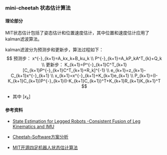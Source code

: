 ###  mini-cheetah 状态估计算法

#### 理论部分

MIT状态估计包括了姿态估计和位置速度估计，其中位置和速度估计应用了kalman滤波算法。

kalman滤波分为预测步和更新步，算法过程如下：
$$
预测步： x^{-}_{k+1}=A_kx_k+B_ku_k \\
P^{-}_{k+1}=A_kP_kA^T_{k}+Q_k \\
更新步： K_{k+1}=P^{-}_{k+1}C^T_{k+1}[C_{k+1}P^{-}_{k+1}C^T_{k+1}+R_k]^{-1} \\
e_{k+1}=z_{k+1}-C_{k+1}x^{-}_{k+1} \\
x_{k+1}=x^{-}_{k+1}+K_{k+1}e_{k+1} \\
P_{k+1}=(I-K_{k+1}C_{k+1})P^{-}_{k+1}(I-K_{k+1}C_{k+1})^T+K_{k+1}R_{k+1}K_{k+1}^T
$$

* 其中 $[x_k]$ 

  



#### 参考资料

* [State Estimation for Legged Robots -Consistent Fusion of Leg Kinematics and IMU]()

* [Cheetah-Software方案分析](https://blog.csdn.net/Kalenee/article/details/126440918)
* [MIT开源四足机器人状态估计算法](https://zhuanlan.zhihu.com/p/354034309)





